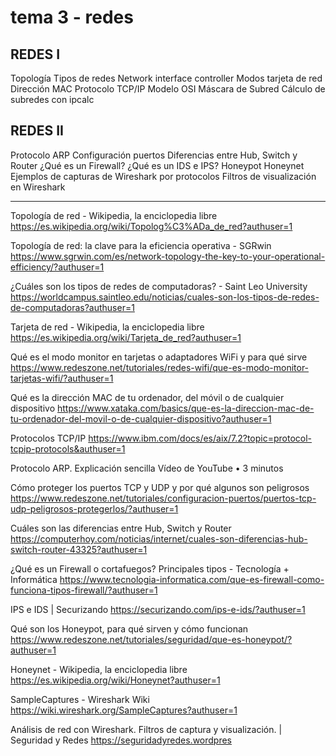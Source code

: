 # tema 3 - redes

## REDES I
Topología
Tipos de redes
Network interface controller
Modos tarjeta de red
Dirección MAC
Protocolo TCP/IP
Modelo OSI
Máscara de Subred
Cálculo de subredes con ipcalc

## REDES II
Protocolo ARP
Configuración puertos
Diferencias entre Hub, Switch y Router
¿Qué es un Firewall?
¿Qué es un IDS e IPS?
Honeypot
Honeynet
Ejemplos de capturas de Wireshark por protocolos
Filtros de visualización en Wireshark

---

Topología de red - Wikipedia, la enciclopedia libre
https://es.wikipedia.org/wiki/Topolog%C3%ADa_de_red?authuser=1

Topología de red: la clave para la eficiencia operativa - SGRwin
https://www.sgrwin.com/es/network-topology-the-key-to-your-operational-efficiency/?authuser=1

¿Cuáles son los tipos de redes de computadoras? - Saint Leo University
https://worldcampus.saintleo.edu/noticias/cuales-son-los-tipos-de-redes-de-computadoras?authuser=1

Tarjeta de red - Wikipedia, la enciclopedia libre
https://es.wikipedia.org/wiki/Tarjeta_de_red?authuser=1

Qué es el modo monitor en tarjetas o adaptadores WiFi y para qué sirve
https://www.redeszone.net/tutoriales/redes-wifi/que-es-modo-monitor-tarjetas-wifi/?authuser=1

Qué es la dirección MAC de tu ordenador, del móvil o de cualquier dispositivo
https://www.xataka.com/basics/que-es-la-direccion-mac-de-tu-ordenador-del-movil-o-de-cualquier-dispositivo?authuser=1

Protocolos TCP/IP
https://www.ibm.com/docs/es/aix/7.2?topic=protocol-tcpip-protocols&authuser=1

Protocolo ARP. Explicación sencilla
Vídeo de YouTube • ‪3 minutos‬

Cómo proteger los puertos TCP y UDP y por qué algunos son peligrosos
https://www.redeszone.net/tutoriales/configuracion-puertos/puertos-tcp-udp-peligrosos-protegerlos/?authuser=1

Cuáles son las diferencias entre Hub, Switch y Router
https://computerhoy.com/noticias/internet/cuales-son-diferencias-hub-switch-router-43325?authuser=1

¿Qué es un Firewall o cortafuegos? Principales tipos - Tecnología + Informática
https://www.tecnologia-informatica.com/que-es-firewall-como-funciona-tipos-firewall/?authuser=1

IPS e IDS | Securizando
https://securizando.com/ips-e-ids/?authuser=1

Qué son los Honeypot, para qué sirven y cómo funcionan
https://www.redeszone.net/tutoriales/seguridad/que-es-honeypot/?authuser=1

Honeynet - Wikipedia, la enciclopedia libre
https://es.wikipedia.org/wiki/Honeynet?authuser=1

SampleCaptures - Wireshark Wiki
https://wiki.wireshark.org/SampleCaptures?authuser=1

Análisis de red con Wireshark. Filtros de captura y visualización. | Seguridad y Redes
https://seguridadyredes.wordpres